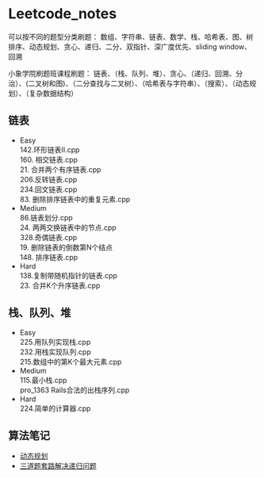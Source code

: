 # Leetcode_notes

可以按不同的题型分类刷题：
数组、字符串、链表、数学、栈、哈希表、图、树
排序、动态规划、贪心、递归、二分、双指针、深广度优先、sliding window、回溯

小象学院刷题班课程刷题：
链表、（栈、队列、堆）、贪心、（递归、回溯、分治）、(二叉树和图)、（二分查找与二叉树）、（哈希表与字符串）、（搜索）、（动态规划）、（复杂数据结构）

## 链表
* Easy  
  142.环形链表Ⅱ.cpp  
  160. 相交链表.cpp  
  21. 合并两个有序链表.cpp  
  206.反转链表.cpp  
  234.回文链表.cpp  
  83. 删除排序链表中的重复元素.cpp
* Medium  
  86.链表划分.cpp  
  24. 两两交换链表中的节点.cpp  
  328.奇偶链表.cpp  
  19. 删除链表的倒数第N个结点  
  148. 排序链表.cpp
* Hard  
  138.复制带随机指针的链表.cpp  
  23. 合并K个升序链表.cpp  
## 栈、队列、堆
* Easy  
  225.用队列实现栈.cpp  
  232.用栈实现队列.cpp  
  215.数组中的第K个最大元素.cpp  
* Medium  
  115.最小栈.cpp  
  pro_1363 Rails合法的出栈序列.cpp  
* Hard  
  224.简单的计算器.cpp  

## 算法笔记
* [动态规划](https://github.com/logolemon/Leetcode_notes/blob/main/%E7%AE%97%E6%B3%95%E7%AC%94%E8%AE%B0/%E5%8A%A8%E6%80%81%E8%A7%84%E5%88%92.cpp)
* [三道题套路解决递归问题](https://github.com/logolemon/Leetcode_notes/blob/main/%E7%AE%97%E6%B3%95%E7%AC%94%E8%AE%B0/%E4%B8%89%E9%81%93%E9%A2%98%E8%A7%A3%E5%86%B3%E9%80%92%E5%BD%92%E9%97%AE%E9%A2%98.md)  


